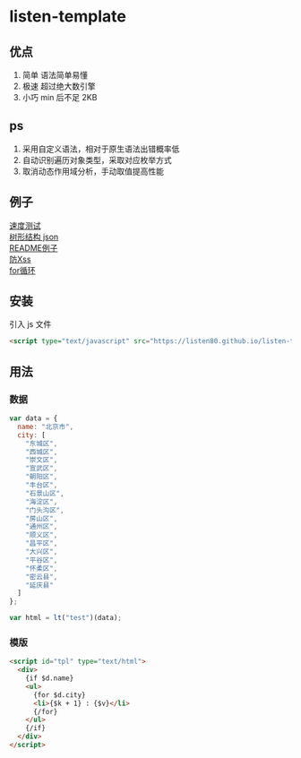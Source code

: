 # listen-template

## 优点

1. 简单 语法简单易懂
2. 极速 超过绝大数引擎
3. 小巧 min 后不足 2KB

## ps
1. 采用自定义语法，相对于原生语法出错概率低
2. 自动识别遍历对象类型，采取对应枚举方式
3. 取消动态作用域分析，手动取值提高性能

## 例子

[速度测试](https://listen80.github.io/listen-template/examples/speed_test/)  
[树形结构 json](https://listen80.github.io/listen-template/examples/json/)  
[README例子](https://listen80.github.io/listen-template/examples/)  
[防Xss](https://listen80.github.io/listen-template/examples/escape.html)  
[for循环](https://listen80.github.io/listen-template/examples/easy.html)  

## 安装

引入 js 文件

```html
<script type="text/javascript" src="https://listen80.github.io/listen-template/dist/lt.js"></script>
```

## 用法

### 数据

```js
var data = {
  name: "北京市",
  city: [
    "东城区",
    "西城区",
    "崇文区",
    "宣武区",
    "朝阳区",
    "丰台区",
    "石景山区",
    "海淀区",
    "门头沟区",
    "房山区",
    "通州区",
    "顺义区",
    "昌平区",
    "大兴区",
    "平谷区",
    "怀柔区",
    "密云县",
    "延庆县"
  ]
};

var html = lt("test")(data);
```

### 模版

```html
<script id="tpl" type="text/html">
  <div>
    {if $d.name}
    <ul>
      {for $d.city}
      <li>{$k + 1} : {$v}</li>
      {/for}
    </ul>
    {/if}
  </div>
</script>
```
